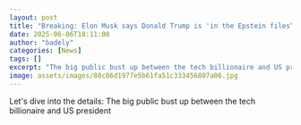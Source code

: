 ```yaml
---
layout: post
title: "Breaking: Elon Musk says Donald Trump is 'in the Epstein files”"
date: 2025-06-06T18:11:00
author: "badely"
categories: [News]
tags: []
excerpt: "The big public bust up between the tech billionaire and US president"
image: assets/images/88c86d1977e5b61fa51c333456807a06.jpg
---
```


Let's dive into the details: The big public bust up between the tech billionaire and US president

